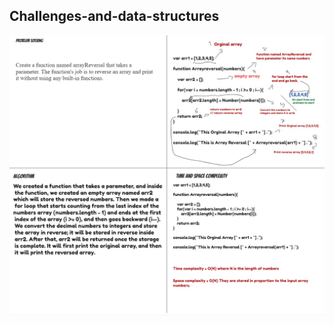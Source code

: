 ## Challenges-and-data-structures

![Array Reversal](https://github.com/osamaaAlmahameed/challenges-and-data-structures./blob/main/ArrayReversal.jpg?raw=true)
